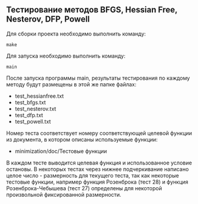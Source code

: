 ## Тестирование методов BFGS, Hessian Free, Nesterov, DFP, Powell

Для сборки проекта необходимо выполнить команду:

    make
    
Для запуска необходимо выполнить команду:

    main

После запуска программы main, результаты тестирования по каждому методу будут размещены в этой же папке файлах:
* test_hessianfree.txt
* test_bfgs.txt
* test_nesterov.txt
* test_dfp.txt
* test_powell.txt

Номер теста соответствует номеру соответствующей целевой функции из документа, в котором описаны используемые функции:
* minimization/doc/Тестовые функции

В каждом тесте выводится целевая функция и использованное условие остановы. В некоторых тестах через нижнее подчеркивание написано целое число - размерность для текущего теста, так как некоторые тестовые функции, например функция Розенброка (тест 28) и функция Розенброка-Чебышева (тест 27) определены для некоторой произвольной фиксированной размерности.
